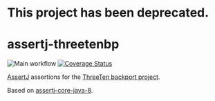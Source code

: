 # This project has been deprecated.

assertj-threetenbp
==================

![Main workflow](https://github.com/joschi/assertj-threetenbp/workflows/Main%20workflow/badge.svg?branch=master)
[![Coverage Status](https://img.shields.io/coveralls/joschi/assertj-threetenbp.svg)](https://coveralls.io/r/joschi/assertj-threetenbp)

[AssertJ](http://assertj.org) assertions for the [ThreeTen backport project](http://www.threeten.org/).

Based on [assertj-core-java-8](https://github.com/joel-costigliola/assertj-core-java8).
